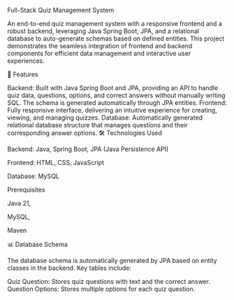 Full-Stack Quiz Management System

An end-to-end quiz management system with a responsive frontend and a robust backend, leveraging Java Spring Boot, JPA, and a relational database to auto-generate schemas based on defined entities. This project demonstrates the seamless integration of frontend and backend components for efficient data management and interactive user experiences.

🚀 Features

Backend: Built with Java Spring Boot and JPA, providing an API to handle quiz data, questions, options, and correct answers without manually writing SQL. The schema is generated automatically through JPA entities.
Frontend: Fully responsive interface, delivering an intuitive experience for creating, viewing, and managing quizzes.
Database: Automatically generated relational database structure that manages questions and their corresponding answer options.
🛠️ Technologies Used

Backend: 
Java, 
Spring Boot, 
JPA (Java Persistence API)

Frontend:
HTML, 
CSS, 
JavaScript

Database: 
MySQL

Prerequisites

Java 21,

MySQL,

Maven

📊 Database Schema

The database schema is automatically generated by JPA based on entity classes in the backend. Key tables include:

Quiz Question: Stores quiz questions with text and the correct answer.
Question Options: Stores multiple options for each quiz question.
